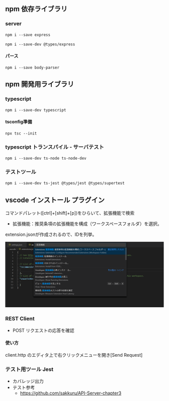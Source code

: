
## npm 依存ライブラリ

### server

```
npm i --save express
```

```
npm i --save-dev @types/express
```

#### パース

```
npm i --save body-parser 
```

## npm 開発用ライブラリ
### typescript

```
npm i --save-dev typescript
```

#### tsconfig準備

```console
npx tsc --init
```


### typescript トランスパイル - サーバテスト
```
npm i --save-dev ts-node ts-node-dev 
```
### テストツール

```
npm i --save-dev ts-jest @types/jest @types/supertest
```

## vscode インストール プラグイン

コマンドパレット([ctrl]+[shift]+[p])をひらいて、拡張機能で検索
* 拡張機能：推奨条項の拡張機能を構成（ワークスペースフォルダ）を選択。

extension.jsonが作成されるので、IDを列挙。

![](./img/ext-setting.png)


### REST Client 
* POST リクエストの応答を確認


#### 使い方
client.http のエディタ上で右クリックメニューを開き[Send Request]


### テスト用ツール Jest 
* カバレッジ出力
* テスト参考
  * https://github.com/sakkuru/API-Server-chapter3
  
